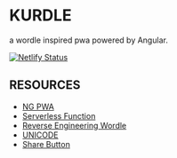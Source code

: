 # KURDLE

a wordle inspired pwa powered by Angular.

[![Netlify Status](https://api.netlify.com/api/v1/badges/83516731-7997-4fea-aac1-a82a00d33290/deploy-status)](https://app.netlify.com/sites/kurdle/deploys)

## RESOURCES

- [NG PWA](https://medium.com/ngconf/angular-pwa-install-and-configure-858dd8e9fb07)
- [Serverless Function](https://dev.to/haideralipunjabi/creating-a-secure-wordle-using-serverless-functions-28di)
- [Reverse Engineering Wordle](https://reichel.dev/blog/reverse-engineering-wordle.html)
- [UNICODE](https://unicode-table.com/en/21BA/)
- [Share Button](https://web.dev/web-share/)
